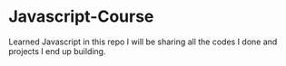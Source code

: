 # Javascript-Course
Learned Javascript in this repo I will be sharing all the codes I done and projects I end up building.
